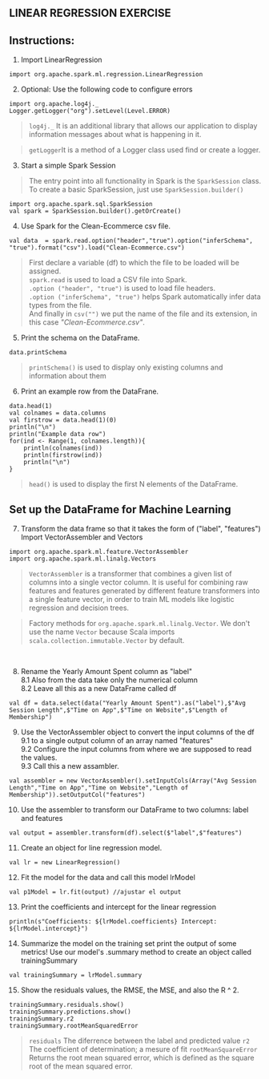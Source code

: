 
## LINEAR REGRESSION EXERCISE

## Instructions: 

1. Import LinearRegression
~~~
import org.apache.spark.ml.regression.LinearRegression
~~~

2. Optional: Use the following code to configure errors 
~~~
import org.apache.log4j._
Logger.getLogger("org").setLevel(Level.ERROR)
~~~
>`log4j._` It is an additional library that allows our application to display information messages about what is happening in it. 

>`getLogger`It is a method of a Logger class used find or create a logger. 

3. Start a simple Spark Session
> The entry point into all functionality in Spark is the `SparkSession` class. To create a basic SparkSession, just use `SparkSession.builder()`
~~~
import org.apache.spark.sql.SparkSession
val spark = SparkSession.builder().getOrCreate()
~~~

4. Use Spark for the Clean-Ecommerce csv file.
~~~
val data  = spark.read.option("header","true").option("inferSchema", "true").format("csv").load("Clean-Ecommerce.csv")
~~~
> First declare a variable (df) to which the file to be loaded will be assigned.  
`spark.read` is used to load a CSV file into Spark.  
`.option ("header", "true")` is used to load file headers.  
`.option ("inferSchema", "true")` helps Spark automatically infer data types from the file.  
 And finally in `csv("")` we put the name of the file and its extension, in this case _"Clean-Ecommerce.csv"_.  


5. Print the schema on the DataFrame.
~~~
data.printSchema
~~~
> `printSchema()` is used to display only existing columns and information about them


6. Print an example row from the DataFrane.
~~~
data.head(1)
val colnames = data.columns
val firstrow = data.head(1)(0)
println("\n")
println("Example data row")
for(ind <- Range(1, colnames.length)){
    println(colnames(ind))
    println(firstrow(ind))
    println("\n")
}
~~~
> `head()` is used to display the first N elements of the DataFrame.  


## Set up the DataFrame for Machine Learning

7. Transform the data frame so that it takes the form of ("label", "features")
Import VectorAssembler and Vectors
~~~
import org.apache.spark.ml.feature.VectorAssembler
import org.apache.spark.ml.linalg.Vectors
~~~
> `VectorAssembler` is a transformer that combines a given list of columns into a single vector column. It is useful for combining raw features and features generated by different feature transformers into a single feature vector, in order to train ML models like logistic regression and decision trees.

> Factory methods for `org.apache.spark.ml.linalg.Vector`. We don't use the name `Vector` because Scala imports `scala.collection.immutable.Vector` by default.
<br>

8. Rename the Yearly Amount Spent column as "label"  
8.1 Also from the data take only the numerical column    
8.2 Leave all this as a new DataFrame called df    
~~~
val df = data.select(data("Yearly Amount Spent").as("label"),$"Avg Session Length",$"Time on App",$"Time on Website",$"Length of Membership")
~~~

9. Use the VectorAssembler object to convert the input columns of the df  
9.1 to a single output column of an array named "features"  
9.2 Configure the input columns from where we are supposed to read the values.  
9.3 Call this a new assambler.  
~~~
val assembler = new VectorAssembler().setInputCols(Array("Avg Session Length","Time on App","Time on Website","Length of Membership")).setOutputCol("features")
~~~


10. Use the assembler to transform our DataFrame to two columns: label and features
~~~
val output = assembler.transform(df).select($"label",$"features")
~~~


11. Create an object for line regression model.
~~~
val lr = new LinearRegression()
~~~


12. Fit the model for the data and call this model lrModel
~~~
val p1Model = lr.fit(output) //ajustar el output
~~~


13. Print the coefficients and intercept for the linear regression
~~~
println(s"Coefficients: ${lrModel.coefficients} Intercept: ${lrModel.intercept}")
~~~


14. Summarize the model on the training set print the output of some metrics!
Use our model's .summary method to create an object called trainingSummary
~~~
val trainingSummary = lrModel.summary
~~~


15. Show the residuals values, the RMSE, the MSE, and also the R ^ 2.
~~~
trainingSummary.residuals.show()
trainingSummary.predictions.show()
trainingSummary.r2 
trainingSummary.rootMeanSquaredError
~~~
>`residuals` The diferrence between the label and predicted value
>`r2` The coefficient of determination; a mesure of fit
>`rootMeanSquareError` Returns the root mean squared error, which is defined as the square root of the mean squared error. 
